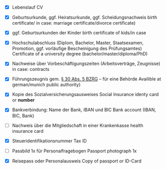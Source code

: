 - [x]   Lebenslauf CV
- [x]   Geburtsurkunde, ggf. Heiratsurkunde, ggf. Scheidungsnachweis birth certificate/ in case: marriage certificate/divorce certificate)
- [x]   ggf. Geburtsurkunden der Kinder birth certificate of kids/in case
- [x]   Hochschulabschluss (Diplom, Bachelor, Master, Staatsexamen, Promotion, ggf. vorläufige Bescheinigung des Prüfungsamtes) Certificate of a university degree (bachelor/master/diploma/PhD)
- [x]   Nachweise über Vorbeschäftigungszeiten (Arbeitsverträge, Zeugnisse) in case: contracts
- [x]   Führungszeugnis gem. [§ 30 Abs. 5 BZRG](http://www.gesetze-im-internet.de/bzrg/__30.html) – für eine Behörde Availible at german/munich public authority)
- [x]   Kopie des Sozialversicherungsausweises Social Insurance identy card or **number**
- [x]   Bankverbindung: Name der Bank, IBAN und BIC Bank account (IBAN, BIC, Bank)
- [ ]   Nachweis über die Mitgliedschaft in einer Krankenkasse health insurance card
- [x]   Steueridentifikationsnummer Tax ID
- [ ]   Passbild 1x für Personalfragebogen Passport photograph 1x
- [x] Reisepass oder Personalausweis Copy of passport or ID-Card


